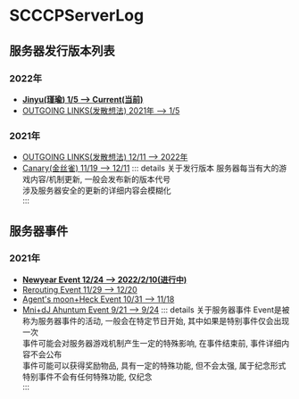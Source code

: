 # SCCCPServerLog

## 服务器发行版本列表
### 2022年
* **[Jinyu(瑾瑜) 1/5 --> Current(当前)](Jinyu)**
* [OUTGOING LINKS(发散想法) 2021年 --> 1/5](OUTGOINGLINKS)
### 2021年
* [OUTGOING LINKS(发散想法) 12/11 --> 2022年](OUTGOINGLINKS)
* [Canary(金丝雀) 11/19 --> 12/11](Canary)
::: details 关于发行版本
服务器每当有大的游戏内容/机制更新, 一般会发布新的版本代号  
涉及服务器安全的更新的详细内容会模糊化  
:::

## 服务器事件
### 2021年
* **[Newyear Event 12/24 --> 2022/2/10(进行中)](Event/2021/Newyear)**
* [Rerouting Event 11/29 --> 12/20](Event/Rerouting)
* [Agent's moon+Heck Event 10/31 --> 11/18](Event/2021/Agent'smoon+Heck)
* [Mni+dJ Ahuntum Event 9/21 --> 9/24](Event/2021/Mni+dJoAhuntum)
::: details 关于服务器事件
Event是被称为服务器事件的活动, 一般会在特定节日开始, 其中如果是特别事件仅会出现一次  
事件可能会对服务器游戏机制产生一定的特殊影响, 在事件结束前, 事件详细内容不会公布  
事件可能可以获得奖励物品, 具有一定的特殊功能, 但不会太强, 属于纪念形式
特别事件不会有任何特殊功能, 仅纪念  
:::
